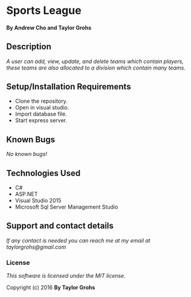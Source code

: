 # Sports League

#### By Andrew Cho and Taylor Grohs

## Description

_A user can add, view, update, and delete teams which contain players, these teams are also allocated to a division which contain many teams._

## Setup/Installation Requirements
* Clone the repository.
* Open in visual studio.
* Import database file.
* Start express server.

## Known Bugs
_No known bugs!_

## Technologies Used

* C#
* ASP.NET
* Visual Studio 2015
* Microsoft Sql Server Management Studio

## Support and contact details
_If any contact is needed you can reach me at my email at taylorgrohs@gmail.com_

### License

*This software is licensed under the MIT license.*

Copyright (c) 2016 **By Taylor Grohs**
